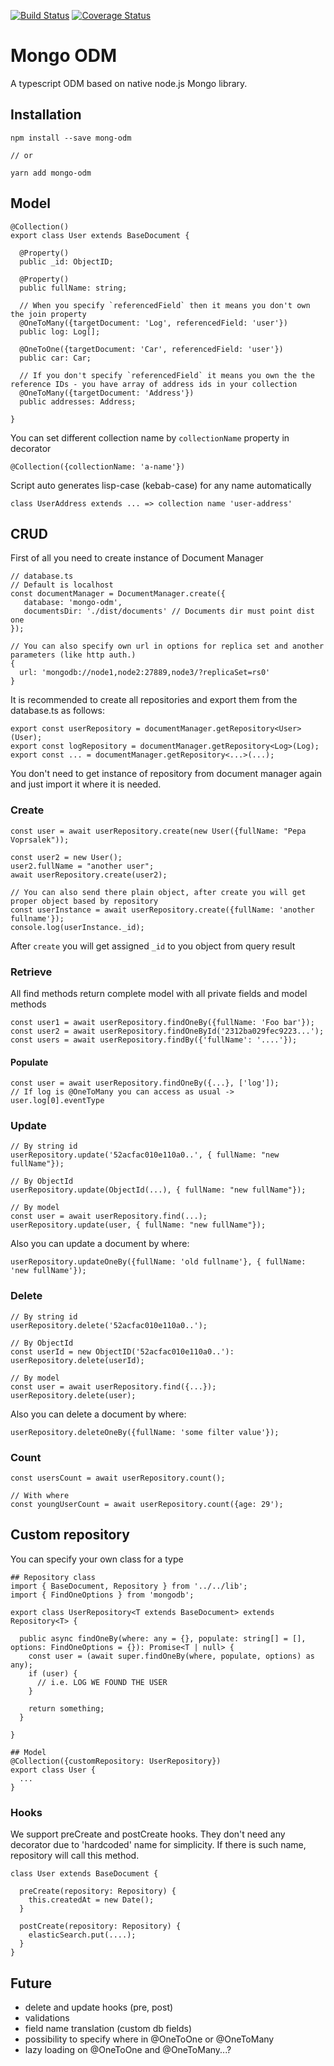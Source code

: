 [![Build Status](https://travis-ci.org/doublemcz/mongo-odm.svg?branch=master)](https://travis-ci.org/doublemcz/mongo-odm)
[![Coverage Status](https://coveralls.io/repos/github/doublemcz/mongo-odm/badge.svg?branch=master)](https://coveralls.io/github/doublemcz/mongo-odm?branch=master)

# Mongo ODM


A typescript ODM based on native node.js Mongo library.

## Installation 
```
npm install --save mong-odm

// or

yarn add mongo-odm

```


## Model

```
@Collection()
export class User extends BaseDocument {

  @Property()
  public _id: ObjectID;

  @Property()
  public fullName: string;

  // When you specify `referencedField` then it means you don't own the join property
  @OneToMany({targetDocument: 'Log', referencedField: 'user'})
  public log: Log[];

  @OneToOne({targetDocument: 'Car', referencedField: 'user'})
  public car: Car;
  
  // If you don't specify `referencedField` it means you own the the reference IDs - you have array of address ids in your collection
  @OneToMany({targetDocument: 'Address'})
  public addresses: Address;

}
```

You can set different collection name by `collectionName` property in decorator

```
@Collection({collectionName: 'a-name'})

```

Script auto generates lisp-case (kebab-case) for any name automatically
```
class UserAddress extends ... => collection name 'user-address'
```


## CRUD

First of all you need to create instance of Document Manager

```
// database.ts
// Default is localhost
const documentManager = DocumentManager.create({
   database: 'mongo-odm',
   documentsDir: './dist/documents' // Documents dir must point dist one
});

// You can also specify own url in options for replica set and another parameters (like http auth.)
{
  url: 'mongodb://node1,node2:27889,node3/?replicaSet=rs0'
}
```

It is recommended to create all repositories and export them from the database.ts as follows:

```
export const userRepository = documentManager.getRepository<User>(User);
export const logRepository = documentManager.getRepository<Log>(Log);
export const ... = documentManager.getRepository<...>(...);
```

You don't need to get instance of repository from document manager again and just import it where it is needed.

### Create
```
const user = await userRepository.create(new User({fullName: "Pepa Voprsalek"));
```

```
const user2 = new User();
user2.fullName = "another user";
await userRepository.create(user2);

// You can also send there plain object, after create you will get proper object based by repository
const userInstance = await userRepository.create({fullName: 'another fullname'});
console.log(userInstance._id);
```

After `create` you will get assigned `_id` to you object from query result

### Retrieve

All find methods return complete model with all private fields and model methods

```
const user1 = await userRepository.findOneBy({fullName: 'Foo bar'});
const user2 = await userRepository.findOneById('2312ba029fec9223...');
const users = await userRepository.findBy({'fullName': '....'});
```


#### Populate

```
const user = await userRepository.findOneBy({...}, ['log']);
// If log is @OneToMany you can access as usual -> user.log[0].eventType
```

### Update
```
// By string id
userRepository.update('52acfac010e110a0..', { fullName: "new fullName"});

// By ObjectId
userRepository.update(ObjectId(...), { fullName: "new fullName"});

// By model
const user = await userRepository.find(...);
userRepository.update(user, { fullName: "new fullName"});
```

Also you can update a document by where:
```
userRepository.updateOneBy({fullName: 'old fullname'}, { fullName: 'new fullName'});
```


### Delete
```
// By string id
userRepository.delete('52acfac010e110a0..');

// By ObjectId
const userId = new ObjectID('52acfac010e110a0..'):
userRepository.delete(userId);

// By model
const user = await userRepository.find({...});
userRepository.delete(user);
```

Also you can delete a document by where:
```
userRepository.deleteOneBy({fullName: 'some filter value'});
```

### Count
```
const usersCount = await userRepository.count();

// With where
const youngUserCount = await userRepository.count({age: 29');
```

## Custom repository
You can specify your own class for a type
```
## Repository class
import { BaseDocument, Repository } from '../../lib';
import { FindOneOptions } from 'mongodb';

export class UserRepository<T extends BaseDocument> extends Repository<T> {

  public async findOneBy(where: any = {}, populate: string[] = [], options: FindOneOptions = {}): Promise<T | null> {
    const user = (await super.findOneBy(where, populate, options) as any);
    if (user) {
      // i.e. LOG WE FOUND THE USER
    }

    return something;
  }

}

## Model
@Collection({customRepository: UserRepository})
export class User {
  ...
}

```

### Hooks
We support preCreate and postCreate hooks. They don't need any decorator due to 'hardcoded' name for simplicity. 
If there is such name, repository will call this method.

```
class User extends BaseDocument {

  preCreate(repository: Repository) {
    this.createdAt = new Date();
  }
  
  postCreate(repository: Repository) {
    elasticSearch.put(....);
  }
}

```


## Future
- delete and update hooks (pre, post)
- validations
- field name translation (custom db fields)
- possibility to specify where in @OneToOne or @OneToMany
- lazy loading on @OneToOne and @OneToMany...?
